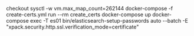
checkout
sysctl -w vm.max_map_count=262144
docker-compose -f create-certs.yml run --rm create_certs
docker-compose up
docker-compose exec -T es01 bin/elasticsearch-setup-passwords auto --batch -E "xpack.security.http.ssl.verification_mode=certificate"
